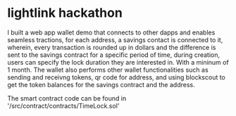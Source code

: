 # lightlink hackathon
I built a web app wallet demo that connects to other dapps and enables seamless tractions, for each address, a savings contact is connected to it, wherein, every transaction is rounded up in dollars and the difference is sent to the savings contract for a specific period of time, during creation, users can specify the lock duration they are interested in. With a mininum of 1 month. The wallet also performs other wallet functionalities such as sending and receivng tokens, qr code for address, and using blockscout to get the token balances for the savings contract and the address. 

The smart contract code can be found in '/src/contract/contracts/TimeLock.sol'
